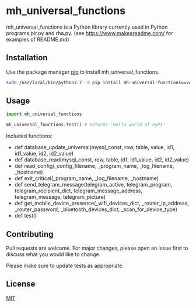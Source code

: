 # mh_universal_functions

mh_universal_functions is a Python library currently used in Python programs pir.py and rha.py.
(see https://www.makeareadme.com/ for examples of README.md)


## Installation

Use the package manager [pip](https://pip.pypa.io/en/stable/) to install mh_universal_functions.

```bash
sudo /usr/local/bin/python3.7 -m pip install mh-universal-functions==version
```


## Usage

```python
import mh_universal_functions

mh_universal_functions.test() # returns 'Hello world of PyPI'
```

Included functions:
 - def database_update_universal(mysql_const, row, table, value, id1, id1_value, id2, id2_value)
 - def database_read(mysql_const, row, table, id1, id1_value, id2, id2_value)
 - def read_config(_config_filename, _program_name, _log_filename, _hostname)
 - def exit_critical(_program_name, _log_filename, _hostname)
 - def send_telegram_message(telegram_active, telegram_program, telegram_recipient_dict, telegram_message_address,
                             telegram_message, telegram_picture)
 - def get_mobile_device_presence(_wifi_devices_dict, _router_ip_address, _router_password,
                                  _bluetooth_devices_dict,
                                  _scan_for_device_type)
 - def test()


## Contributing
Pull requests are welcome. For major changes, please open an issue first to discuss what you would like to change.

Please make sure to update tests as appropriate.


## License
[MIT](https://choosealicense.com/licenses/mit/)